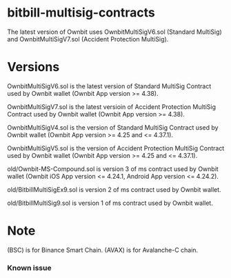 # bitbill-multisig-contracts

The latest version of Ownbit uses OwnbitMultiSigV6.sol (Standard MultiSig) and OwnbitMultiSigV7.sol (Accident Protection MultiSig).

# Versions

OwnbitMultiSigV6.sol is the latest version of Standard MultiSig Contract used by Ownbit wallet (Ownbit App version >= 4.38).

OwnbitMultiSigV7.sol is the latest versioin of Accident Protection MultiSig Contract used by Ownbit wallet (Ownbit App version >= 4.38).

OwnbitMultiSigV4.sol is the version of Standard MultiSig Contract used by Ownbit wallet (Ownbit App version >= 4.25 and <= 4.37.1).

OwnbitMultiSigV5.sol is the version of Accident Protection MultiSig Contract used by Ownbit wallet (Ownbit App version >= 4.25 and <= 4.37.1).

old/Ownbit-MS-Compound.sol is version 3 of ms contract used by Ownbit wallet (Ownbit iOS App version <= 4.24.1, Android App version <= 4.24.2).

old/BitbillMultiSigEx9.sol is version 2 of ms contract used by Ownbit wallet.

old/BitbillMultiSig9.sol is version 1 of ms contract used by Ownbit wallet.

# Note

(BSC) is for Binance Smart Chain. 
(AVAX) is for Avalanche-C chain.

### Known issue

